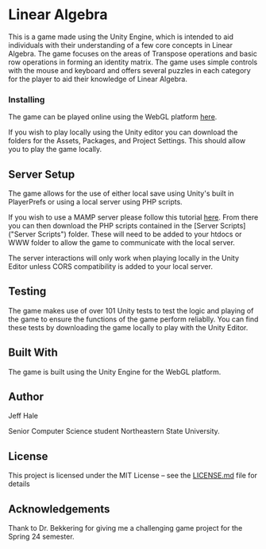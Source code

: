 # Linear Algebra
This is a game made using the Unity Engine, which is intended to aid individuals with their understanding of a few core concepts in Linear Algebra.
The game focuses on the areas of Transpose operations and basic row operations in forming an identity matrix. The game uses simple controls with the mouse and keyboard and offers several puzzles
in each category for the player to aid their knowledge of Linear Algebra.

### Installing
The game can be played online using the WebGL platform [here](https://karnieasada.github.io/GameProgramming/).

If you wish to play locally using the Unity editor you can download the folders for the Assets, Packages, and Project Settings. This should allow
you to play the game locally.

## Server Setup
The game allows for the use of either local save using Unity's built in PlayerPrefs or using a local server using PHP scripts.

If you wish to use a MAMP server please follow this tutorial [here](https://www.youtube.com/watch?v=N0CPgBrjpl8&ab_channel=QVisible).
From there you can then download the PHP scripts contained in the [Server Scripts]("Server Scripts") folder. These will need to be added
to your htdocs or WWW folder to allow the game to communicate with the local server.

The server interactions will only work when playing locally in the Unity Editor unless CORS compatibility is added to your local server.

## Testing
The game makes use of over 101 Unity tests to test the logic and playing of the game to ensure the functions of the game perform reliablly.
You can find these tests by downloading the game locally to play with the Unity Editor.

## Built With
The game is built using the Unity Engine for the WebGL platform.

## Author
Jeff Hale

Senior Computer Science student Northeastern State University.

## License
This project is licensed under the MIT License – see the [LICENSE.md](LICENSE) file for details 

## Acknowledgements
Thank to Dr. Bekkering for giving me a challenging game project for the Spring 24 semester.
